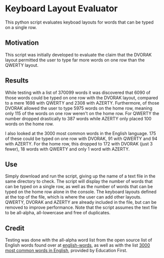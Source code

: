 # Keyboard Layout Evaluator
This python script evaluates keyboad layouts for words that can be typed on a single row.

## Motivation
This script was initially developed to evaluate the claim that the DVORAK layout permitted the user to type far more words on one row than the QWERTY layout.

## Results
While testing with a list of 370099 words it was discovered that 6090 of those words could be typed on one row with the DVORAK layout, compared to a mere 1698 with QWERTY and 2308 with AZERTY. Furthermore, of those DVORAK allowed the user to type 5975 words on the home row, meaning only 115 of the words on one row weren't on the home row. For QWERTY the number dropped drastically to 387 words while AZERTY only placed 100 words on the home row.

I also looked at the 3000 most common words in the English language. 175 of these could be typed on one row with DVORAK, 91 with QWERTY and 94 with AZERTY. For the home row, this dropped to 172 with DVORAK (just 3 fewer), 18 words with QWERTY and only 1 word with AZERTY.

## Use
Simply download and run the script, giving up the name of a text file in the same directory to check. The script will display the number of words that can be typed on a single row, as well as the number of words that can be typed on the home row alone in the console. The keyboard layouts defined at the top of the file, which is where the user can add other layouts. QWERTY, DVORAK and AZERTY are already included in the file, but can be removed to improve performance. Note that the script assumes the text file to be all-alpha, all-lowercase and free of duplicates.

## Credit
Testing was done with the all-alpha word list from the open source list of English words found over at [english-words](https://github.com/dwyl/english-words), as well as with the list [3000 most common words in English](https://www.ef.edu/english-resources/english-vocabulary/top-3000-words/), provided by Education First.
